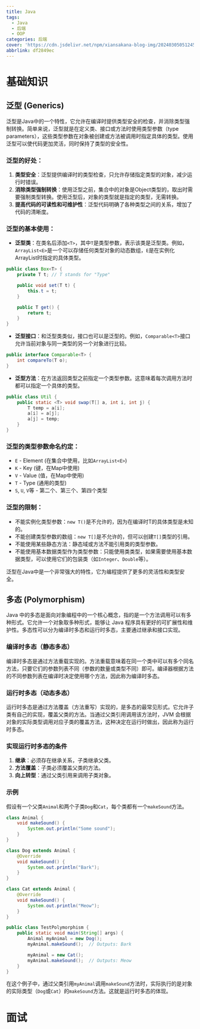 ```yaml
---
title: Java
tags:
  - Java
  - 后端
  - OOP
categories: 后端
cover: 'https://cdn.jsdelivr.net/npm/xiansakana-blog-img/202403050512455.jpg'
abbrlink: df2849ec
---
```


# 基础知识

## 泛型 (Generics)

泛型是Java中的一个特性，它允许在编译时提供类型安全的检查，并消除类型强制转换。简单来说，泛型就是在定义类、接口或方法时使用类型参数（type parameters），这些类型参数在对象被创建或方法被调用时指定具体的类型。使用泛型可以使代码更加灵活，同时保持了类型的安全性。

### 泛型的好处：

1. **类型安全**：泛型提供编译时的类型检查，只允许存储指定类型的对象，减少运行时错误。
2. **消除类型强制转换**：使用泛型之前，集合中的对象是Object类型的，取出时需要强制类型转换。使用泛型后，对象的类型就是指定的类型，无需转换。
3. **提高代码的可读性和可维护性**：泛型代码明确了各种类型之间的关系，增加了代码的清晰度。

### 泛型的基本使用：

- **泛型类**：在类名后添加`<T>`，其中`T`是类型参数，表示该类是泛型类。例如，`ArrayList<E>`是一个可以存储任何类型对象的动态数组，`E`是在实例化ArrayList时指定的具体类型。

```java
public class Box<T> {
    private T t; // T stands for "Type"

    public void set(T t) {
        this.t = t;
    }

    public T get() {
        return t;
    }
}
```

- **泛型接口**：和泛型类类似，接口也可以是泛型的。例如，`Comparable<T>`接口允许当前对象与同一类型的另一个对象进行比较。

```java
public interface Comparable<T> {
    int compareTo(T o);
}
```

- **泛型方法**：在方法返回类型之前指定一个类型参数。这意味着每次调用方法时都可以指定一个具体的类型。

```java
public class Util {
    public static <T> void swap(T[] a, int i, int j) {
        T temp = a[i];
        a[i] = a[j];
        a[j] = temp;
    }
}
```

### 泛型的类型参数命名约定：

- `E` - Element (在集合中使用，比如`ArrayList<E>`)
- `K` - Key (键，在Map中使用)
- `V` - Value (值，在Map中使用)
- `T` - Type (通用的类型)
- `S`, `U`, `V`等 - 第二个、第三个、第四个类型

### 泛型的限制：

- 不能实例化类型参数：`new T()`是不允许的，因为在编译时T的具体类型是未知的。
- 不能创建类型参数的数组：`new T[]`是不允许的，但可以创建`T[]`类型的引用。
- 不能使用某些静态方法：静态域或方法不能引用类的类型参数。
- 不能使用基本数据类型作为类型参数：只能使用类类型，如果需要使用基本数据类型，可以使用它们的包装类（如`Integer`、`Double`等）。

泛型在Java中是一个非常强大的特性，它为编程提供了更多的灵活性和类型安全。


## 多态 (Polymorphism)

Java 中的多态是面向对象编程中的一个核心概念，指的是一个方法调用可以有多种形式。它允许一个对象取多种形式，能够让 Java 程序具有更好的可扩展性和维护性。多态性可以分为编译时多态和运行时多态，主要通过继承和接口实现。

### 编译时多态（静态多态）

编译时多态是通过方法重载实现的。方法重载意味着在同一个类中可以有多个同名方法，只要它们的参数列表不同（参数的数量或类型不同）即可。编译器根据方法的不同参数列表在编译时决定使用哪个方法，因此称为编译时多态。

### 运行时多态（动态多态）

运行时多态是通过方法覆盖（方法重写）实现的，是多态的最常见形式。它允许子类有自己的实现，覆盖父类的方法。当通过父类引用调用该方法时，JVM 会根据对象的实际类型调用对应子类的覆盖方法，这种决定在运行时做出，因此称为运行时多态。

### 实现运行时多态的条件

1. **继承**：必须存在继承关系，子类继承父类。
2. **方法覆盖**：子类必须覆盖父类的方法。
3. **向上转型**：通过父类引用来调用子类对象。

### 示例

假设有一个父类`Animal`和两个子类`Dog`和`Cat`，每个类都有一个`makeSound`方法。

```java
class Animal {
    void makeSound() {
        System.out.println("Some sound");
    }
}

class Dog extends Animal {
    @Override
    void makeSound() {
        System.out.println("Bark");
    }
}

class Cat extends Animal {
    @Override
    void makeSound() {
        System.out.println("Meow");
    }
}

public class TestPolymorphism {
    public static void main(String[] args) {
        Animal myAnimal = new Dog();
        myAnimal.makeSound();  // Outputs: Bark

        myAnimal = new Cat();
        myAnimal.makeSound();  // Outputs: Meow
    }
}

```

在这个例子中，通过父类引用`myAnimal`调用`makeSound`方法时，实际执行的是对象的实际类型（`Dog`或`Cat`）的`makeSound`方法。这就是运行时多态的体现。


# 面试

